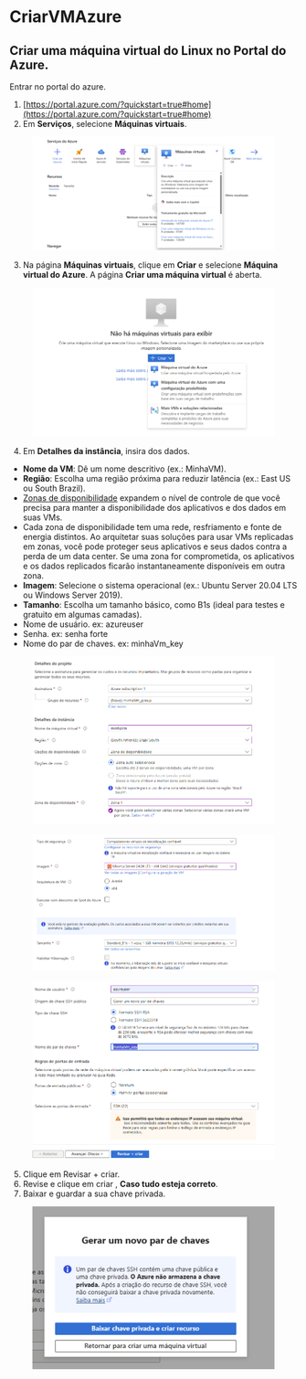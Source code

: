 # CriarVMAzure

## Criar uma máquina virtual do Linux no Portal do Azure. <a href="#quickstart-create-a-windows-virtual-machine-in-the-azure-portal" id="quickstart-create-a-windows-virtual-machine-in-the-azure-portal"></a>

Entrar no portal do azure.

1. [https://portal.azure.com/?quickstart=true#home](https://portal.azure.com/?quickstart=true#home)
2. Em **Serviços**, selecione **Máquinas virtuais**.

<figure><img src=".gitbook/assets/image.png" alt=""><figcaption></figcaption></figure>

3. Na página **Máquinas virtuais**, clique em **Criar** e selecione **Máquina virtual do Azure**. A página **Criar uma máquina virtual** é aberta.

<figure><img src=".gitbook/assets/image (1).png" alt=""><figcaption></figcaption></figure>

4. Em **Detalhes da instância**, insira dos dados.

* **Nome da VM**: Dê um nome descritivo (ex.: MinhaVM).
* **Região**: Escolha uma região próxima para reduzir latência (ex.: East US ou South Brazil).
* [Zonas de disponibilidade](https://learn.microsoft.com/pt-br/azure/reliability/availability-zones-overview?context=/azure/virtual-machines/context/context) expandem o nível de controle de que você precisa para manter a disponibilidade dos aplicativos e dos dados em suas VMs.
* Cada zona de disponibilidade tem uma rede, resfriamento e fonte de energia distintos. Ao arquitetar suas soluções para usar VMs replicadas em zonas, você pode proteger seus aplicativos e seus dados contra a perda de um data center. Se uma zona for comprometida, os aplicativos e os dados replicados ficarão instantaneamente disponíveis em outra zona.
* **Imagem**: Selecione o sistema operacional (ex.: Ubuntu Server 20.04 LTS ou Windows Server 2019).
* **Tamanho**: Escolha um tamanho básico, como B1s (ideal para testes e gratuito em algumas camadas).
* Nome de usuário. ex: azureuser
* Senha. ex: senha forte
* Nome do par de chaves. ex: minhaVm\_key

<figure><img src=".gitbook/assets/image (2).png" alt=""><figcaption></figcaption></figure>

<figure><img src=".gitbook/assets/image (3).png" alt=""><figcaption></figcaption></figure>

<figure><img src=".gitbook/assets/image (4).png" alt=""><figcaption></figcaption></figure>

5. Clique em Revisar + criar.
6. Revise e clique em criar , **Caso tudo esteja correto**.
7. Baixar e guardar a sua chave privada.

<figure><img src=".gitbook/assets/image (5).png" alt=""><figcaption></figcaption></figure>
